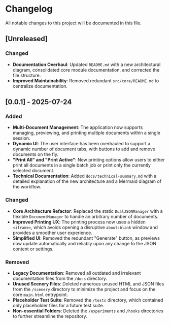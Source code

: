 # Changelog

All notable changes to this project will be documented in this file.

## [Unreleased]

### Changed
- **Documentation Overhaul**: Updated `README.md` with a new architectural diagram, consolidated core module documentation, and corrected the file structure.
- **Improved Maintainability**: Removed redundant `src/core/README.md` to centralize documentation.

## [0.0.1] - 2025-07-24

### Added
- **Multi-Document Management**: The application now supports managing, previewing, and printing multiple documents within a single session.
- **Dynamic UI**: The user interface has been overhauled to support a dynamic number of document tabs, with buttons to add and remove documents on the fly.
- **"Print All" and "Print Active"**: New printing options allow users to either print all documents in a single batch job or print only the currently selected document.
- **Technical Documentation**: Added `docs/technical-summary.md` with a detailed explanation of the new architecture and a Mermaid diagram of the workflow.

### Changed
- **Core Architecture Refactor**: Replaced the static `DualJSONManager` with a flexible `DocumentManager` to handle an arbitrary number of documents.
- **Improved Printing UX**: The printing process now uses a hidden `<iframe>`, which avoids opening a disruptive `about:blank` window and provides a smoother user experience.
- **Simplified UI**: Removed the redundant "Generate" button, as previews now update automatically and reliably upon any change to the JSON content or settings.

### Removed
- **Legacy Documentation**: Removed all outdated and irrelevant documentation files from the `/docs` directory.
- **Unused Scenery Files**: Deleted numerous unused HTML and JSON files from the `/scenery` directory to minimize the project and focus on the core `main.html` entrypoint.
- **Placeholder Test Suite**: Removed the `/tests` directory, which contained only placeholder files for a future test suite.
- **Non-essential Folders**: Deleted the `/experiments` and `/hooks` directories to further streamline the repository. 